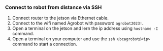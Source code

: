 ### Connect to robot from distance via SSH 
1. Connect router to the jetson via Ethernet cable.
2. Connect to the wifi named Agrobot with password `agrobot2023!`.
3. Open a terminal on the jetson and lern the ip address using `hostname -I` command.
4. Open a terminal on your computer and use the `ssh ubcagrobot@<ip>` command to start a connection.
